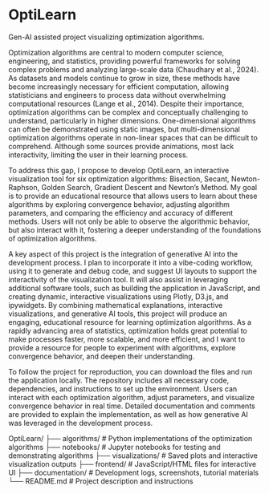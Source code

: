 # OptiLearn
Gen-AI assisted project visualizing optimization algorithms.

Optimization algorithms are central to modern computer science, engineering, and statistics, providing powerful frameworks for solving complex problems and analyzing large-scale data (Chaudhary et al., 2024). As datasets and models continue to grow in size, these methods have become increasingly necessary for efficient computation, allowing statisticians and engineers to process data without overwhelming computational resources (Lange et al., 2014). Despite their importance, optimization algorithms can be complex and conceptually challenging to understand, particularly in higher dimensions. One-dimensional algorithms can often be demonstrated using static images, but multi-dimensional optimization algorithms operate in non-linear spaces that can be difficult to comprehend. Although some sources provide animations, most lack interactivity, limiting the user in their learning process. 

To address this gap, I propose to develop OptiLearn, an interactive visualization tool for six optimization algorithms: Bisection, Secant, Newton-Raphson, Golden Search, Gradient Descent and Newton’s Method. My goal is to provide an educational resource that allows users to learn about these algorithms by exploring convergence behavior, adjusting algorithm parameters, and comparing the efficiency and accuracy of different methods. Users will not only be able to observe the algorithmic behavior, but also interact with it, fostering a deeper understanding of the foundations of optimization algorithms.

A key aspect of this project is the integration of generative AI into the development process. I plan to incorporate it into a vibe-coding workflow, using it to generate and debug code, and suggest UI layouts to support the interactivity of the visualization tool. It will also assist in leveraging additional software tools, such as building the application in JavaScript, and creating dynamic, interactive visualizations using Plotly, D3.js, and ipywidgets. By combining mathematical explanations, interactive visualizations, and generative AI tools, this project will produce an engaging, educational resource for learning optimization algorithms. As a rapidly advancing area of statistics, optimization holds great potential to make processes faster, more scalable, and more efficient, and I want to provide a resource for people to experiment with algorithms, explore convergence behavior, and deepen their understanding. 

To follow the project for reproduction, you can download the files and run the application locally. The repository includes all necessary code, dependencies, and instructions to set up the environment. Users can interact with each optimization algorithm, adjust parameters, and visualize convergence behavior in real time. Detailed documentation and comments are provided to explain the implementation, as well as how generative AI was leveraged in the development process.

OptiLearn/
├── algorithms/        # Python implementations of the optimization algorithms
├── notebooks/         # Jupyter notebooks for testing and demonstrating algorithms
├── visualizations/    # Saved plots and interactive visualization outputs
├── frontend/          # JavaScript/HTML files for interactive UI
├── documentation/     # Development logs, screenshots, tutorial materials
└── README.md          # Project description and instructions
